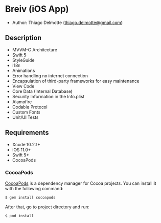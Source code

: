 # Breiv (iOS App)

- Author: Thiago Delmotte (thiago.delmotte@gmail.com)

## Description

- MVVM-C Architecture
- Swift 5
- StyleGuide
- i18n
- Animations
- Error handling no internet connection
- Encapsulation of third-party frameworks for easy maintenance
- View Code
- Core Data (Internal Database)
- Security Information in the Info.plist
- Alamofire
- Codable Protocol
- Custom Fonts
- Unit/UI Tests

## Requirements

- Xcode 10.2.1+
- iOS 11.0+
- Swift 5+
- CocoaPods

### CocoaPods

[CocoaPods](http://cocoapods.org) is a dependency manager for Cocoa projects. You can install it with the following command:

```bash
$ gem install cocoapods
```

After that, go to project directory and run:

```bash
$ pod install
```